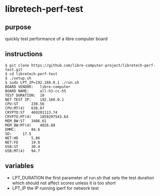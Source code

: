 # libretech-perf-test

## purpose
quickly test performance of a libre computer board

## instructions
```
$ git clone https://github.com/libre-computer-project/libretech-perf-test.git
$ cd libretech-perf-test
$ ./setup.sh
$ sudo LPT_IP=192.168.0.1 ./run.sh
BOARD VENDOR:	libre-computer
BOARD NAME:  	all-h3-cc-h5
TEST DURATION:	10
NET TEST IP:	192.168.0.1
CPU:ST		230.56
CPU:MT(4)	638.07
CRYPTO:ST	469201113.74
CRYPTO:MT(4)	1859297543.64
MEM_BW:ST	3406.61
MEM_BW:MT(4)	4026.88
EMMC:		84.6
SD:		17.5
NET:HD		5.86
NET:FD		19.8
USB:ST		30.4
USB:MT(4)	94.7
```

## variables
* LPT_DURATION the first parameter of run.sh that sets the test duration which should not affect scores unless it is too short
* LPT_IP the IP running iperf for network test
